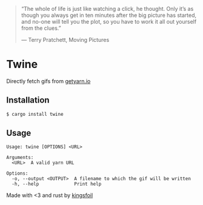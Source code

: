> “The whole of life is just like watching a click, he thought. Only it’s as though you always get in ten minutes after the big picture has started, and no-one will tell you the plot, so you have to work it all out yourself from the clues.”
> 
> ― Terry Pratchett, Moving Pictures

# Twine

Directly fetch gifs from [getyarn.io](getyarn.io)

## Installation

```bash
$ cargo install twine
```

## Usage

```
Usage: twine [OPTIONS] <URL>

Arguments:
  <URL>  A valid yarn URL

Options:
  -o, --output <OUTPUT>  A filename to which the gif will be written
  -h, --help             Print help

```

Made with <3 and rust by [kingsfoil](github.com/alex0112)